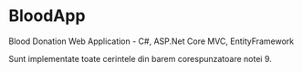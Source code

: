 # BloodApp
Blood Donation Web Application - C#, ASP.Net Core MVC, EntityFramework

Sunt implementate toate cerintele din barem corespunzatoare notei 9.
